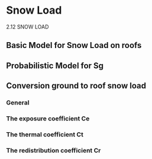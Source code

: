 # Snow Load
2.12 SNOW LOAD

## Basic Model for Snow Load on roofs
## Probabilistic Model for Sg
## Conversion ground to roof snow load
### General
### The exposure coefficient Ce
### The thermal coefficient Ct
### The redistribution coefficient Cr

